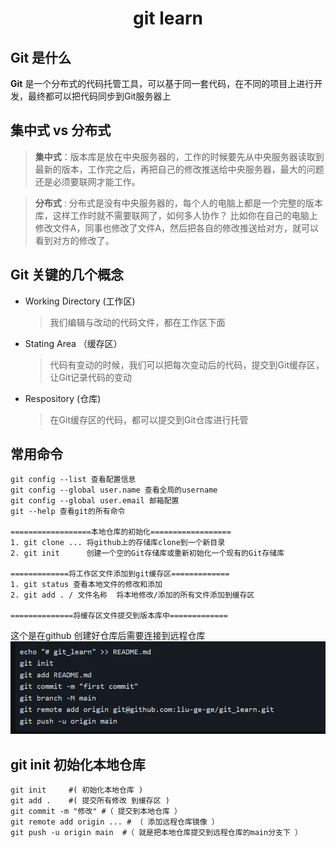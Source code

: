 <h1 align="center">git learn</h1>

## Git 是什么
**Git** 是一个分布式的代码托管工具，可以基于同一套代码，在不同的项目上进行开发，最终都可以把代码同步到Git服务器上

## 集中式 vs 分布式

> **集中式**：版本库是放在中央服务器的，工作的时候要先从中央服务器读取到最新的版本，工作完之后，再把自己的修改推送给中央服务器，最大的问题还是必须要联网才能工作。

> **分布式** : 分布式是没有中央服务器的，每个人的电脑上都是一个完整的版本库，这样工作时就不需要联网了，如何多人协作？ 比如你在自己的电脑上修改文件A，同事也修改了文件A，然后把各自的修改推送给对方，就可以看到对方的修改了。


## Git 关键的几个概念

- Working Directory (工作区)
  > 我们编辑与改动的代码文件，都在工作区下面 
- Stating Area （缓存区）
  > 代码有变动的时候，我们可以把每次变动后的代码，提交到Git缓存区，让Git记录代码的变动
- Respository (仓库)
  > 在Git缓存区的代码，都可以提交到Git仓库进行托管

## 常用命令

```shell
git config --list 查看配置信息
git config --global user.name 查看全局的username
git config --global user.email 邮箱配置
git --help 查看git的所有命令

==================本地仓库的初始化==================
1. git clone ... 将github上的存储库clone到一个新目录
2. git init      创建一个空的Git存储库或重新初始化一个现有的Git存储库

=============将工作区文件添加到git缓存区=============
1. git status 查看本地文件的修改和添加
2. git add . / 文件名称  将本地修改/添加的所有文件添加到缓存区

==============将缓存区文件提交到版本库中=============

```
这个是在github 创建好仓库后需要连接到远程仓库
![Alt text](image.png)

## git init 初始化本地仓库
```shell
git init     #( 初始化本地仓库 )
git add .    #( 提交所有修改 到缓存区 )
git commit -m "修改" #（ 提交到本地仓库 ）
git remote add origin ... # （ 添加远程仓库镜像 ）
git push -u origin main  #（ 就是把本地仓库提交到远程仓库的main分支下 ）
```

